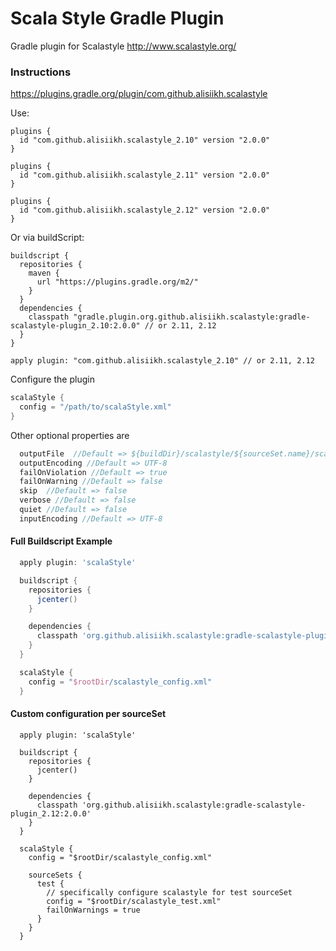 # Scala Style Gradle Plugin

Gradle plugin for Scalastyle http://www.scalastyle.org/

### Instructions

https://plugins.gradle.org/plugin/com.github.alisiikh.scalastyle

Use:

```
plugins {
  id "com.github.alisiikh.scalastyle_2.10" version "2.0.0"
}
```
```
plugins {
  id "com.github.alisiikh.scalastyle_2.11" version "2.0.0"
}
```
```
plugins {
  id "com.github.alisiikh.scalastyle_2.12" version "2.0.0"
}
```

Or via buildScript:
```
buildscript {
  repositories {
    maven {
      url "https://plugins.gradle.org/m2/"
    }
  }
  dependencies {
    classpath "gradle.plugin.org.github.alisiikh.scalastyle:gradle-scalastyle-plugin_2.10:2.0.0" // or 2.11, 2.12
  }
}

apply plugin: "com.github.alisiikh.scalastyle_2.10" // or 2.11, 2.12
```

Configure the plugin

```groovy
scalaStyle {
  config = "/path/to/scalaStyle.xml"
}
```

Other optional properties are

```groovy
  outputFile  //Default => ${buildDir}/scalastyle/${sourceSet.name}/scalastyle-check.xml
  outputEncoding //Default => UTF-8
  failOnViolation //Default => true
  failOnWarning //Default => false
  skip  //Default => false
  verbose //Default => false
  quiet //Default => false
  inputEncoding //Default => UTF-8
```

#### Full Buildscript Example
```groovy
  apply plugin: 'scalaStyle'

  buildscript {
    repositories {
      jcenter()
    }

    dependencies {
      classpath 'org.github.alisiikh.scalastyle:gradle-scalastyle-plugin_2.12:2.0.0'
    }
  }

  scalaStyle {
    config = "$rootDir/scalastyle_config.xml"
  }
```

#### Custom configuration per sourceSet
```
  apply plugin: 'scalaStyle'

  buildscript {
    repositories {
      jcenter()
    }

    dependencies {
      classpath 'org.github.alisiikh.scalastyle:gradle-scalastyle-plugin_2.12:2.0.0'
    }
  }

  scalaStyle {
    config = "$rootDir/scalastyle_config.xml"

    sourceSets {
      test {
        // specifically configure scalastyle for test sourceSet
        config = "$rootDir/scalastyle_test.xml"
        failOnWarnings = true
      }
    }
  }
```
